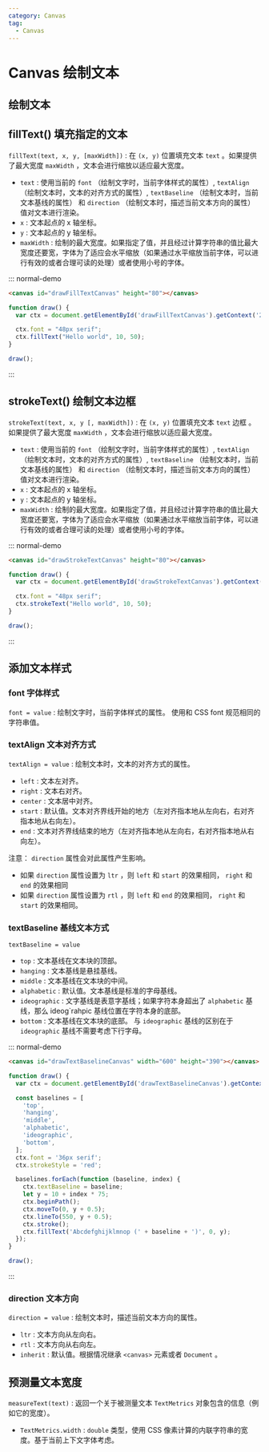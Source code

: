 ```yaml
---
category: Canvas
tag:
  - Canvas
---
```


# Canvas 绘制文本

## 绘制文本

## fillText() 填充指定的文本

`fillText(text, x, y, [maxWidth])` : 在 `(x, y)` 位置填充文本 `text` 。如果提供了最大宽度 `maxWidth` ，文本会进行缩放以适应最大宽度。

- `text` : 使用当前的 `font` （绘制文字时，当前字体样式的属性）, `textAlign` （绘制文本时，文本的对齐方式的属性）, `textBaseline` （绘制文本时，当前文本基线的属性） 和 `direction` （绘制文本时，描述当前文本方向的属性） 值对文本进行渲染。
- `x` : 文本起点的 x 轴坐标。
- `y` : 文本起点的 y 轴坐标。
- `maxWidth` : 绘制的最大宽度。如果指定了值，并且经过计算字符串的值比最大宽度还要宽，字体为了适应会水平缩放（如果通过水平缩放当前字体，可以进行有效的或者合理可读的处理）或者使用小号的字体。

::: normal-demo

```html
<canvas id="drawFillTextCanvas" height="80"></canvas>
```

```js
function draw() {
  var ctx = document.getElementById('drawFillTextCanvas').getContext('2d');

  ctx.font = "48px serif";
  ctx.fillText("Hello world", 10, 50);
}

draw();
```

:::

## strokeText() 绘制文本边框

`strokeText(text, x, y [, maxWidth])` : 在 `(x, y)` 位置填充文本 `text` 边框 。如果提供了最大宽度 `maxWidth` ，文本会进行缩放以适应最大宽度。

- `text` : 使用当前的 `font` （绘制文字时，当前字体样式的属性）, `textAlign` （绘制文本时，文本的对齐方式的属性）, `textBaseline` （绘制文本时，当前文本基线的属性） 和 `direction` （绘制文本时，描述当前文本方向的属性） 值对文本进行渲染。
- `x` : 文本起点的 x 轴坐标。
- `y` : 文本起点的 y 轴坐标。
- `maxWidth` : 绘制的最大宽度。如果指定了值，并且经过计算字符串的值比最大宽度还要宽，字体为了适应会水平缩放（如果通过水平缩放当前字体，可以进行有效的或者合理可读的处理）或者使用小号的字体。

::: normal-demo

```html
<canvas id="drawStrokeTextCanvas" height="80"></canvas>
```

```js
function draw() {
  var ctx = document.getElementById('drawStrokeTextCanvas').getContext('2d');

  ctx.font = "48px serif";
  ctx.strokeText("Hello world", 10, 50);
}

draw();
```

:::

## 添加文本样式

### font 字体样式

`font = value` : 绘制文字时，当前字体样式的属性。 使用和 CSS font 规范相同的字符串值。

### textAlign 文本对齐方式

`textAlign = value` : 绘制文本时，文本的对齐方式的属性。

- `left` : 文本左对齐。
- `right` : 文本右对齐。
- `center` : 文本居中对齐。
- `start` : 默认值。文本对齐界线开始的地方（左对齐指本地从左向右，右对齐指本地从右向左）。
- `end` : 文本对齐界线结束的地方（左对齐指本地从左向右，右对齐指本地从右向左）。

注意： `direction` 属性会对此属性产生影响。

- 如果 `direction` 属性设置为 `ltr` ，则 `left` 和 `start` 的效果相同， `right` 和 `end` 的效果相同
- 如果 `direction` 属性设置为 `rtl` ，则 `left` 和 `end` 的效果相同， `right` 和 `start` 的效果相同。

### textBaseline 基线文本方式

`textBaseline = value`

- `top` : 文本基线在文本块的顶部。
- `hanging` : 文本基线是悬挂基线。
- `middle` : 文本基线在文本块的中间。
- `alphabetic` : 默认值。文本基线是标准的字母基线。
- `ideographic` : 文字基线是表意字基线；如果字符本身超出了 `alphabetic` 基线，那么 ideog`rahpic 基线位置在字符本身的底部。
- `bottom` : 文本基线在文本块的底部。 与 `ideographic` 基线的区别在于 `ideographic` 基线不需要考虑下行字母。

::: normal-demo

```html
<canvas id="drawTextBaselineCanvas" width="600" height="390"></canvas>
```

```js
function draw() {
  var ctx = document.getElementById('drawTextBaselineCanvas').getContext('2d');

  const baselines = [
    'top',
    'hanging',
    'middle',
    'alphabetic',
    'ideographic',
    'bottom',
  ];
  ctx.font = '36px serif';
  ctx.strokeStyle = 'red';

  baselines.forEach(function (baseline, index) {
    ctx.textBaseline = baseline;
    let y = 10 + index * 75;
    ctx.beginPath();
    ctx.moveTo(0, y + 0.5);
    ctx.lineTo(550, y + 0.5);
    ctx.stroke();
    ctx.fillText('Abcdefghijklmnop (' + baseline + ')', 0, y);
  });
}

draw();
```

:::

### direction 文本方向

`direction = value` : 绘制文本时，描述当前文本方向的属性。

- `ltr` : 文本方向从左向右。
- `rtl` : 文本方向从右向左。
- `inherit` : 默认值。根据情况继承 `<canvas>` 元素或者 `Document` 。

## 预测量文本宽度

`measureText(text)` : 返回一个关于被测量文本 `TextMetrics` 对象包含的信息（例如它的宽度）。

- `TextMetrics.width` : `double` 类型，使用 CSS 像素计算的内联字符串的宽度。基于当前上下文字体考虑。
